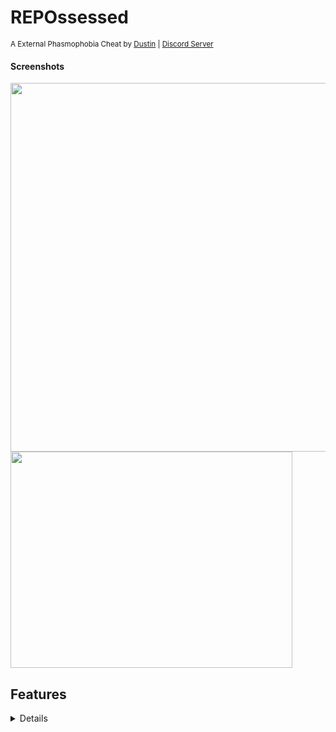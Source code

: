 # REPOssessed
<sup>A External Phasmophobia Cheat by [Dustin](https://github.com/Dustin21335) | [Discord Server](https://discord.gg/D6wuXEnfhP)</sup>

#### Screenshots
<p>
  <img src="https://i.imgur.com/aNGJ7NO.png" width="1022" height="590" />
  <img src="https://i.imgur.com/t8abLkC.png" width="451" height="346" />
</p>

## Features
<details>

  #### General Tab
  - **Welcome Message:** Simple welcome message
  - **Change Log:** Shows everything added, changed, fixed, or removed

  #### Self Tab 
  - **Infinite Sanity:** Sets your sanity to 100 making it infinite.
  - **Infinite Stamina:** Sets your stamina to 100 making it infinite.
  - **Speed Hack:** Global speed hack toggle
  - **Speed:** The number the speed hack uses for your character speed
  - **Gamma Hack:** Global gamma toggle
  - **Gamma:** The number the gamma hack uses for the brightness
  - **FOV Hack:** Global fov toggle
  - **FOV:** The number the fov hack uses for your character field of view
 
  #### Misc Tab 
  - **Ghost Info:** Shows general infomation about the ghost
  - **Level Info:** Shows general infomation about the level
  - **Player Info:** Shows general infomation about the players
  - **Player Info Seperate Windows:** Shows general infomation about the players with each player getting its own window
  - **Crosshair:** Draws a crosshair in the center middle of your screen
  - **Crosshair Size:** Controls the crosshair size
  - **Crosshair Thickness:** Controls the crosshair thickness
  - **Teleportion:** Lets you teleport to specific xyz coords
  - **Save Current Position:** Saves your characters current position to the xyz coords
  - **Teleport:** Teleports your character to the xyz coords

  #### Settings Tab
  - **Reset Settings:** Resets your config to the default
  - **Save Settings:** Saves all your settings to your config
  - **Reload Settings:** Reloads all your settings with your config
  - **Open Settings:** Opens the config.json file
  - **Languages:** Lets you change the menus language
  - **Colors:** Shows all the customizable colors
  - **Crosshair Color:** Lets you change the crosshair color
  - **Project Info:** Shows some general project infomation 

</details>
